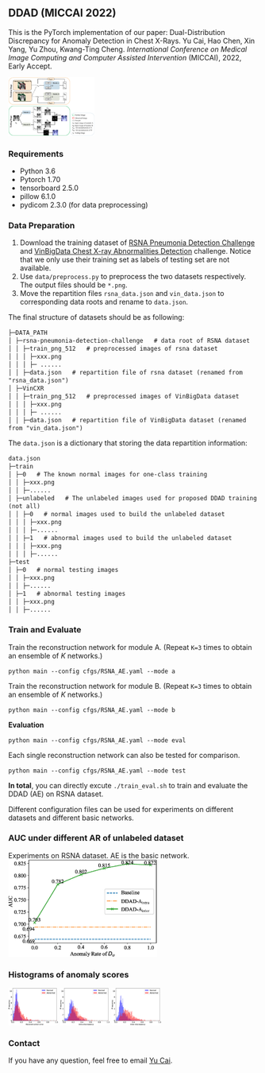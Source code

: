 ## DDAD (MICCAI 2022)
This is the PyTorch implementation of our paper: Dual-Distribution Discrepancy for Anomaly Detection in Chest X-Rays.
Yu Cai, Hao Chen, Xin Yang, Yu Zhou, Kwang-Ting Cheng.
*International Conference on Medical Image Computing and Computer Assisted Intervention* (MICCAI), 2022, Early Accept.

<img src='imgs/DDAD.jpg' style="zoom: 17%"/>

### Requirements
* Python 3.6
* Pytorch 1.70
* tensorboard 2.5.0
* pillow 6.1.0
* pydicom 2.3.0 (for data preprocessing)

### Data Preparation
1. Download the training dataset of [RSNA Pneumonia Detection Challenge](https://www.kaggle.com/c/rsna-pneumonia-detection-challenge) and [VinBigData Chest X-ray Abnormalities Detection](https://www.kaggle.com/c/vinbigdata-chest-xray-abnormalities-detection/data) challenge. Notice that we only use their training set as labels of testing set are not available. 
2. Use `data/preprocess.py` to preprocess the two datasets respectively. The output files should be `*.png`.
3. Move the repartition files `rsna_data.json` and `vin_data.json` to corresponding data roots and rename to `data.json`.

The final structure of datasets should be as following:
```
├─DATA_PATH
│ ├─rsna-pneumonia-detection-challenge   # data root of RSNA dataset
│ │ ├─train_png_512   # preprocessed images of rsna dataset 
│ │ │ ├─xxx.png
│ │ │ ├─ ......
│ │ ├─data.json   # repartition file of rsna dataset (renamed from "rsna_data.json")
│ ├─VinCXR
│ │ ├─train_png_512   # preprocessed images of VinBigData dataset
│ │ │ ├─xxx.png
│ │ │ ├─ ......
│ │ ├─data.json   # repartition file of VinBigData dataset (renamed from "vin_data.json")
```

The `data.json` is a dictionary that storing the data repartition information:
```
data.json
├─train
│ ├─0   # The known normal images for one-class training
│ │ ├─xxx.png
│ │ ├─......
│ ├─unlabeled   # The unlabeled images used for proposed DDAD training (not all)
│ │ ├─0   # normal images used to build the unlabeled dataset
│ │ │ ├─xxx.png
│ │ │ ├─......
│ │ ├─1   # abnormal images used to build the unlabeled dataset
│ │ │ ├─xxx.png
│ │ │ ├─......
├─test
│ ├─0   # normal testing images
│ │ ├─xxx.png
│ │ ├─......
│ ├─1   # abnormal testing images
│ │ ├─xxx.png
│ │ ├─......
```

### Train and Evaluate
Train the reconstruction network for module A. (Repeat `K=3` times to obtain an ensemble of *K* networks.)
```
python main --config cfgs/RSNA_AE.yaml --mode a
```

Train the reconstruction network for module B. (Repeat `K=3` times to obtain an ensemble of *K* networks.)
```
python main --config cfgs/RSNA_AE.yaml --mode b
```

**Evaluation**
```
python main --config cfgs/RSNA_AE.yaml --mode eval
```

Each single reconstruction network can also be tested for comparison.
```
python main --config cfgs/RSNA_AE.yaml --mode test
```

**In total**, you can directly excute `./train_eval.sh` to train and evaluate the DDAD (AE) on RSNA dataset.

Different configuration files can be used for experiments on different datasets and different basic networks.

### AUC under different AR of unlabeled dataset
Experiments on RSNA dataset. AE is the basic network. 
<img src='imgs/Ablation_AR.jpg' width="300px"/>

### Histograms of anomaly scores
  <img src='imgs/rec_hist.jpg' width="100px"/> <img src='imgs/intra_hist.jpg' width="100px"/> <img src='imgs/inter_hist.jpg' width="100px"/>


### Contact
If you have any question, feel free to email [Yu Cai](mailto:caiyu@hust.edu.cn).

